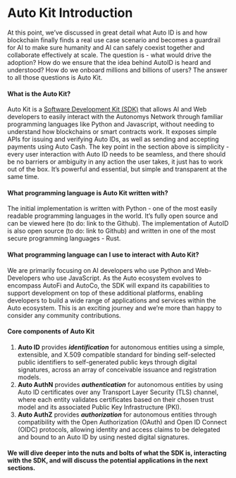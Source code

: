 # Auto Kit Introduction

At this point, we’ve discussed in great detail what Auto ID is and how blockchain finally finds a real use case scenario and becomes a guardrail for AI to make sure humanity and AI can safely coexist together and collaborate effectively at scale. The question is - what would drive the adoption? How do we ensure that the idea behind AutoID is heard and understood? How do we onboard millions and billions of users? The answer to all those questions is Auto Kit.

#### What is the Auto Kit?

Auto Kit is a [Software Development Kit (SDK)](../../additional-learning/technology-basics/general-information-about-sdk.md) that allows AI and Web developers to easily interact with the Autonomys Network through familiar programming languages like Python and Javascript, without needing to understand how blockchains or smart contracts work. It exposes simple APIs for issuing and verifying Auto IDs, as well as sending and accepting payments using Auto Cash. The key point in the section above is simplicity - every user interaction with Auto ID needs to be seamless, and there should be no barriers or ambiguity in any action the user takes, it just has to work out of the box. It’s powerful and essential, but simple and transparent at the same time.

#### What programming language is Auto Kit written with?

The initial implementation is written with Python - one of the most easily readable programming languages in the world. It’s fully open source and can be viewed here (to do: link to the Github). The implementation of AutoID is also open source (to do: link to Github) and written in one of the most secure programming languages - Rust.

#### What programming language can I use to interact with Auto Kit?

We are primarily focusing on AI developers who use Python and Web-Developers who use JavaScript. As the Auto ecosystem evolves to encompass AutoFi and AutoCo, the SDK will expand its capabilities to support development on top of these additional platforms, enabling developers to build a wide range of applications and services within the Auto ecosystem. This is an exciting journey and we’re more than happy to consider any community contributions.

#### Core components of Auto Kit

1. **Auto ID** provides _**identification**_ for autonomous entities using a simple, extensible, and X.509 compatible standard for binding self-selected public identifiers to self-generated public keys through digital signatures, across an array of conceivable issuance and registration models.
2. **Auto AuthN** provides _**authentication**_ for autonomous entities by using Auto ID certificates over any Transport Layer Security (TLS) channel, where each entity validates certificates based on their chosen trust model and its associated Public Key Infrastructure (PKI).
3. **Auto AuthZ** provides _**authorization**_ for autonomous entities through compatibility with the Open Authorization (OAuth) and Open ID Connect (OIDC) protocols, allowing identity and access claims to be delegated and bound to an Auto ID by using nested digital signatures.

#### We will dive deeper into the nuts and bolts of what the SDK is, interacting with the SDK, and will discuss the potential applications in the next sections.
